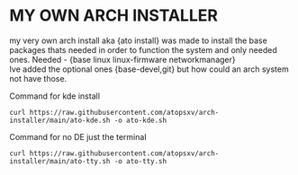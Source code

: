 # MY OWN ARCH INSTALLER

my very own arch install aka {ato install} was made to install the base packages thats needed in order to function the system and only needed ones.
Needed - {base linux linux-firmware networkmanager}  
Ive added the optional ones {base-devel,git} but how could an arch system not have those.

Command for kde install
```
curl https://raw.githubusercontent.com/atopsxv/arch-installer/main/ato-kde.sh -o ato-kde.sh
```

Command for no DE just the terminal
```
curl https://raw.githubusercontent.com/atopsxv/arch-installer/main/ato-tty.sh -o ato-tty.sh
```
